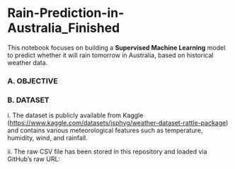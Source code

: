 # Rain-Prediction-in-Australia_Finished

This notebook focuses on building a **Supervised Machine Learning** model to predict whether it will rain tomorrow in Australia, based on historical weather data. 

### A. OBJECTIVE 


### B. DATASET
i. The dataset is publicly available from Kaggle (https://www.kaggle.com/datasets/jsphyg/weather-dataset-rattle-package) and contains various meteorological features such as temperature, humidity, wind, and rainfall.

ii. The raw CSV file has been stored in this repository and loaded via GitHub’s raw URL:
